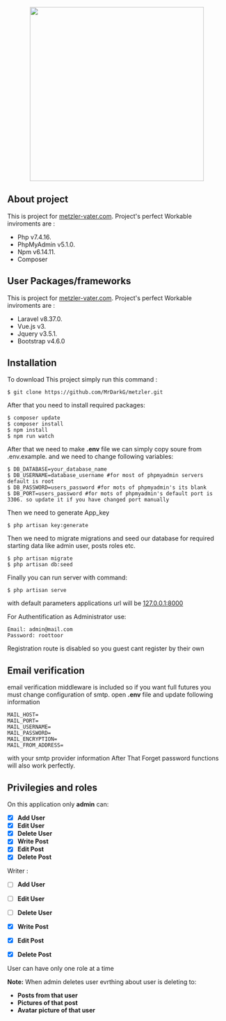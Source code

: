 <p align="center">
	<a href="https://laravel.com" target="_blank">
		<img src="https://www.metzler-vater.com/typo3conf/ext/sineos_layout/Resources/Public/Svg/logo-mv-group.svg" width="400">
	</a>
</p>



## About project

This is project for [metzler-vater.com](https://metzler-vater.com/). Project's perfect Workable inviroments are  :

- Php v7.4.16.
- PhpMyAdmin v5.1.0.
- Npm v6.14.11.
- Composer

## User Packages/frameworks

This is project for [metzler-vater.com](https://metzler-vater.com/). Project's perfect Workable inviroments are  :

- Laravel v8.37.0.
- Vue.js v3.
- Jquery v3.5.1.
- Bootstrap v4.6.0

## Installation

To download This project simply run this command :
```
$ git clone https://github.com/MrDarkG/metzler.git
```
After that you need to install required packages:
```
$ composer update
$ composer install
$ npm install
$ npm run watch
```
After that we need to make **.env** file we can simply copy soure from .env.example. and we need to change following variables:
```
$ DB_DATABASE=your_database_name
$ DB_USERNAME=database_username #for most of phpmyadmin servers default is root
$ DB_PASSWORD=users_password #for mots of phpmyadmin's its blank
$ DB_PORT=users_password #for mots of phpmyadmin's default port is 3306. so update it if you have changed port manually
```
Then we need to generate App_key
```
$ php artisan key:generate
```
Then we need to migrate migrations and seed our database for required starting data like admin user, posts roles etc.
```
$ php artisan migrate
$ php artisan db:seed
```
Finally you can run server with command:
```
$ php artisan serve
```
with default parameters applications url will be [127.0.0.1:8000](http://127.0.0.1:8000)

For Authentification as Administrator use:
```
Email: admin@mail.com
Password: roottoor
```
Registration route is disabled so you guest cant register by their own
## Email verification
email verification middleware is included so if you want full futures you must change configuration of smtp. open **.env** file and update following information
```
MAIL_HOST=
MAIL_PORT=
MAIL_USERNAME=
MAIL_PASSWORD=
MAIL_ENCRYPTION=
MAIL_FROM_ADDRESS=
```
with your smtp provider information
After That Forget password functions will also work perfectly.

## Privilegies and roles

On this application only **admin** can:

- [x] **Add User**
- [x] **Edit User**
- [x] **Delete User**
- [x] **Write Post**
- [x] **Edit Post**
- [x] **Delete Post**

Writer :
- [ ] **Add User**
- [ ] **Edit User**
- [ ] **Delete User**
- [x] **Write Post**
- [x] **Edit Post**
- [x] **Delete Post**




User can have only one role at a time

**Note:** When admin deletes user evrthing about user is deleting to:
- **Posts from that user**
- **Pictures of that post**
- **Avatar picture of that user**

